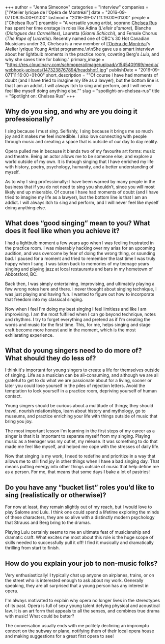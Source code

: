 +++
author = "Jenna Simeonov"
categories = "Interview"
companies = ["l'Atelier lyrique de l'Opéra de Montréal"]
date = "2016-09-07T09:35:00+01:00"
lastmod = "2016-09-07T11:19:00+01:00"
people = ["Chelsea Rus"]
preamble = "A versatile young artist, soprano [Chelsea Rus](/scene/people/chelsea-rus/) has spent her time onstage in roles like Adina (*L'elisir d'amore*), Blanche (*Dialogues des Carmélites*), Lauretta (*Gianni Schicchi*), and Female Chorus (*The Rape of Lucretia*). Recently named one of CBC's 30 Hot Canadian Musicians under 30, Chelsea is a new member of [l'Opéra de Montréal](/scene/companies/lopera-de-montreal/)'s Atelier lyrique Young Artist programme.\n\nShe gave us a smart interview about her lightbulb moments in the practice room, coveting Berg's *Lulu*, and why she saves time for baking."
primary_image = "https://res.cloudinary.com/schmopera/image/upload/v1545409169/media/webhook-uploads/1473238767894/headshot1.jpg"
publishDate = "2016-09-07T11:16:00+01:00"
short_description = "&quot;Of course I have had moments of doubt (and I have tried to imagine my life as a lawyer), but the bottom line is that I am an addict. I will always itch to sing and perform, and I will never feel like myself doing anything else.&quot;"
slug = "spotlight-on-chelsea-rus"
title = "Spotlight on: Chelsea Rus"
+++

## Why do you sing, and why are you doing it professionally?

I sing because I must sing. Selfishly, I sing because it brings me so much joy and it makes me feel incredible. I also love connecting with people through music and creating a space that is outside of our day to day reality. 

Opera pulled me in because it blends two of my favourite art forms: music and theatre. Being an actor allows me to be someone else, and explore a world outside of my own. It is through singing that I have enriched my life with history, poetry, psychology, humanity, and a better understanding of myself. 

As to why I sing professionally: I have been warned by many people in the business that if you do not need to sing you shouldn’t, since you will most likely end up miserable. Of course I have had moments of doubt (and I have tried to imagine my life as a lawyer), but the bottom line is that I am an addict. I will always itch to sing and perform, and I will never feel like myself doing anything else. 

## What does “good singing” mean to you? What does it feel like when you achieve it?

I had a lightbulb moment a few years ago when I was feeling frustrated in the practice room. I was miserably hacking over my arias for an upcoming audition, and was overcome by fear of doing the wrong thing, or sounding bad. I paused for a moment and tried to remember the last time I was truly happy when I sang. I was taken back to memories of my teenage years singing and playing jazz at local restaurants and bars in my hometown of Abbotsford, BC. 

Back then, I was simply entertaining, improvising, and ultimately playing a few wrong notes here and there. I never thought about singing technique, I was just playing and having fun. I wanted to figure out how to incorporate that freedom into my classical singing.

Now when I feel I'm doing my best singing I feel limitless and like I am improvising. I am the most fulfilled when I can go beyond technique, notes and rhythms. I try to forget everything and pretend as if I'm creating the words and music for the first time. This, for me, helps singing and stage craft become more honest and in the moment, which is the most exhilarating experience.

## What do young singers need to do more of? What should they do less of?

I think it's important for young singers to create a life for themselves outside of singing. Life as a musician can be all-consuming, and although we are all grateful to get to do what we are passionate about for a living, sooner or later you could lose yourself in the piles of rejection letters. Avoid the temptation to lock yourself in a practice room, depriving yourself of human contact.  

Young singers should be curious about a multitude of things; they should travel, nourish relationships, learn about history and mythology, go to museums, and practice enriching your life with things outside of music that bring you joy. 

The most important lesson I'm learning in the first steps of my career as a singer is that it is important to separate myself from my singing. Playing music as a teenager was my outlet, my release. It was something to do that made me feel like myself, and helped me cope with the stresses of daily life. 

Now that singing is my work, I need to redefine and prioritize in a way that allows me to still find joy in other things when I have a bad singing day. That means putting energy into other things outside of music that help define me as a person. For me, that means that some days I bake a lot of pastries! 

## Do you have any “bucket list” roles you’d like to sing (realistically or otherwise)? 

For now at least, they remain slightly out of my reach, but I would love to play Salome and Lulu. I think one could spend a lifetime exploring the minds of these characters, they are so alive with a distinctly modern psychology that Strauss and Berg bring to the dramas.

Playing Lulu certainly seems to me an ultimate feat of musicianship and dramatic craft. What excites me most about this role is the huge scope of skills needed to successfully pull it off! I find it musically and dramatically thrilling from start to finish. 

## How do you explain your job to non-music folks?

Very enthusiastically! I typically chat up anyone on airplanes, trains, or on the street who is interested enough to ask about my work. Generally speaking, they are all surprised that a young person has any interest in opera. 

I'm always motivated to explain why opera no longer lives in the stereotypes of its past. Opera is full of sexy young talent defying physical and acoustical law. It is an art form that appeals to all the senses, and combines true drama with music! What could be better? 

The conversation usually ends with me politely declining an impromptu concert on the subway or plane, notifying them of their local opera house and making suggestions for a great first opera to see! 
